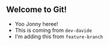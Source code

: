 ## Welcome to Git!

- Yoo Jonny heree!
- This is coming from `dev-davide`
- I'm adding this from `feature-branch`
